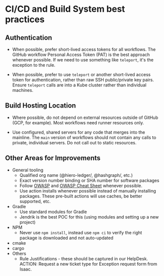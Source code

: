 # CI/CD and Build System best practices

## Authentication

-  When possible, prefer short-lived access tokens for all workflows. The GitHub workflow Personal Access Token (PAT) is the best approach whenever possible. 
If we need to use something like `teleport`, it's the exception to the rule.

- When possible, prefer to use `teleport` or another short-lived access token for authentication, rather than raw SSH public/private key pairs. Ensure
`teleport` calls are into a Kube cluster rather than individual machines.

## Build Hosting Location

- Where possible, do not depend on external resources outside of GitHub (GCP, for example). Most workflows need runner resources only.

- Use configured, shared servers for any code that merges into the mainline. The `main` version of workflows should not contain any calls to private, 
individual servers. Do not call out to static resources.

## Other Areas for Improvements
- General tooling
    - Qualified org name (@hiero-ledger/<package>, @hashgraph/<package>, etc.)
    - Exact version number binding or SHA number for software packages
    - Follow [OWASP](https://owasp.org/www-project-secure-coding-practices-quick-reference-guide/) and [OWASP Cheat Sheet](https://cheatsheetseries.owasp.org/cheatsheets/CI_CD_Security_Cheat_Sheet.html)
    whenever possible.
    - Use action installs whenever possible instead of manually installing packages. These pre-built actions will use caches, be better supported, etc.
- Gradle
    - Use standard modules for Gradle
    - Jendrik is the best POC for this (using modules and setting up a new project)
- NPM
    - Never use `npm install`, instead use `npm ci` to verify the right package is downloaded and not auto-updated
- cmake
- cargo
- Others
    - Rule Justifications - these should be captured in our HelpDesk. ACTION: Request a new ticket type for Exception request form from Isaac.